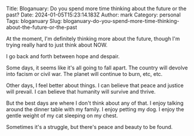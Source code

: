 Title: Bloganuary: Do you spend more time thinking about the future or the past?
Date: 2024-01-05T15:23:14.183Z
Author: mark
Category: personal
Tags: bloganuary
Slug: bloganuary-do-you-spend-more-time-thinking-about-the-future-or-the-past

At the moment, I'm definitely thinking more about the future, though I'm trying really hard to just think about NOW.

I go back and forth between hope and despair.

Some days, it seems like it's all going to fall apart. The country will devolve into facism or civil war. The planet will continue to burn, etc, etc.

Other days, I feel better about things. I can believe that peace and justice will prevail. I can believe that humanity will survive and thrive.

But the best days are where I don't think about any of that. I enjoy talking around the dinner table with my family. I enjoy petting my dog. I enjoy the gentle weight of my cat sleeping on my chest.

Sometimes it's a struggle, but there's peace and beauty to be found.